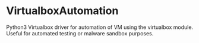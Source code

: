 # VirtualboxAutomation
Python3 Virtualbox driver for automation of VM using the virtualbox module.  Useful for automated testing or malware sandbox purposes.

